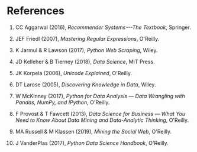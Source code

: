 # References

1. CC Aggarwal (2016), *Recommender Systems---The Textbook*, Springer. 

2. JEF Friedl (2007), *Mastering Regular Expressions*, O'Reilly.

3. K Jarmul & R Lawson (2017), *Python Web Scraping*, Wiley.

4. JD Kelleher & B Tierney (2018), *Data Science*, MIT Press.

5. JK Korpela (2006), *Unicode Explained*, O'Reilly.

6. DT Larose (2005), *Discovering Knowledge in Data*, Wiley.

7. W McKinney (2017), *Python for Data Analysis — Data Wrangling with Pandas, NumPy, and IPython*, O'Reilly.

8. F Provost & T Fawcett (2013), *Data Science for Business — What You Need to Know About Data Mining and Data-Analytic Thinking*, O'Reilly.

9. MA Russell & M Klassen (2019), *Mining the Social Web*, O'Reilly.

10. J VanderPlas (2017), *Python Data Science Handbook*, O'Reilly.


